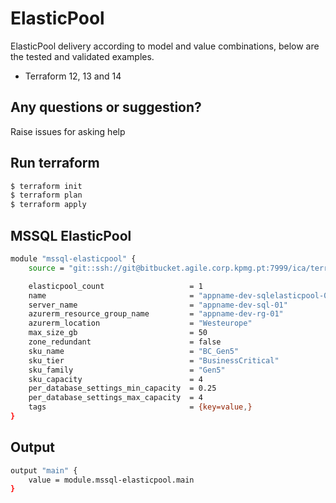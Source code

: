 # ElasticPool

ElasticPool delivery according to model and value combinations, below are the tested and validated examples.

  - Terraform 12, 13 and 14

## Any questions or suggestion?

Raise issues for asking help

## Run terraform

```bash
$ terraform init
$ terraform plan
$ terraform apply
```

## MSSQL ElasticPool<a name="mssql-elasticpool"></a>
```bash
module "mssql-elasticpool" {
    source = "git::ssh://git@bitbucket.agile.corp.kpmg.pt:7999/ica/terraform-azure-azurerm-mssql-elasticpool.git"

    elasticpool_count                   = 1
    name                                = "appname-dev-sqlelasticpool-01"
    server_name                         = "appname-dev-sql-01"
    azurerm_resource_group_name         = "appname-dev-rg-01"
    azurerm_location                    = "Westeurope"
    max_size_gb                         = 50
    zone_redundant                      = false
    sku_name                            = "BC_Gen5"
    sku_tier                            = "BusinessCritical"
    sku_family                          = "Gen5"
    sku_capacity                        = 4
    per_database_settings_min_capacity  = 0.25
    per_database_settings_max_capacity  = 4
    tags                                = {key=value,}
}
```

## Output<a name="mssql-elasticpool-output"></a>
```bash
output "main" {
    value = module.mssql-elasticpool.main
}
```